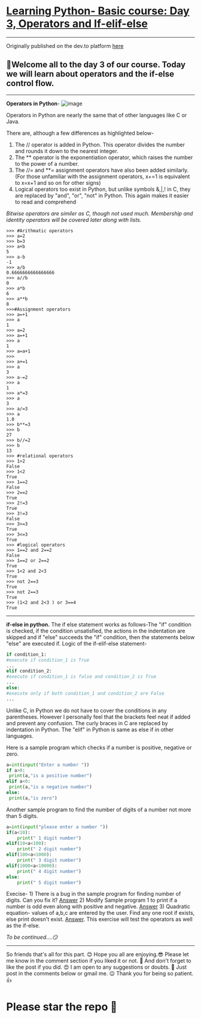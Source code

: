 # [Learning Python- Basic course: Day 3, Operators and If-elif-else](https://dev.to/aatmaj/learning-python-basic-course-day-3-operators-and-if-elif-else-51cc)
---
Originally published on the dev.to platform [here](https://dev.to/aatmaj/learning-python-basic-course-day-3-operators-and-if-elif-else-51cc)

🤟Welcome all to the day 3 of our course. Today we will learn about operators and the if-else control flow.
---
____
**Operators in Python**-
![image](https://dev-to-uploads.s3.amazonaws.com/uploads/articles/t2s4qfh40fnlluqj5vro.png)
 
Operators in Python are nearly the same that of other languages like C or Java.

There are, although a few differences as highlighted below-
1) The // operator is added in Python. This operator divides the number and rounds it down to the nearest integer. 
2) The ** operator is the exponentiation operator, which raises the number to the power of a number.
3) The //= and **= assignment operators have also been added similarly. (For those unfamiliar with the assignment operators, x+=1 is equivalent to x=x+1 and so on for other signs)
4) Logical operators too exist in Python, but unlike symbols &,|,! in C, they are replaced by "and", "or", "not" in Python. This again makes it easier to read and comprehend


*Bitwise operators are similer as C, though not used much. Membership and identity operators will be covered later along with lists.*
```
>>> #Arithmatic operators
>>> a=2
>>> b=3
>>> a+b
5
>>> a-b
-1
>>> a/b
0.6666666666666666
>>> a//b
0
>>> a*b
6
>>> a**b
8
>>>#Assignment operators
>>> a=+1
>>> a
1
>>> a=2
>>> a=+1
>>> a
1
>>> a=a+1
>>>
>>> a+=1
>>> a
3
>>> a-=2
>>> a
1
>>> a*=3
>>> a
3
>>> a/=3
>>> a
1.0
>>> b**=3
>>> b
27
>>> b//=2
>>> b
13
>>> #relational operators
>>> 1>2
False
>>> 1<2
True
>>> 1==2
False
>>> 2==2
True
>>> 2!=3
True
>>> 3!=3
False
>>> 3>=3
True
>>> 3<=3
True
>>> #logical operators
>>> 1==2 and 2==2
False
>>> 1==2 or 2==2
True
>>> 1<2 and 2<3
True
>>> not 2==3
True
>>> not 2==3
True
>>> (1<2 and 2<3 ) or 3==4
True
```
____
**if-else in python.**
The if else statement works as follows-The "if" condition is checked, if the condition unsatisfied, the actions in the indentation are skipped and if "else" succeeds the "if" condition, then the statements below "else" are executed if. 
Logic of the if-elif-else statement-
```python
if condition_1:
#execute if condition_1 is True
...
elif condition_2:
#execute if condition_1 is false and condition_2 is True
...
else:
#execute only if both condition_1 and condition_2 are False
...
```

Unlike C, in Python we do not have to cover the conditions in any parentheses. However I personally feel that the brackets feel neat if added and prevent any confusion. The curly braces in C are replaced by indentation in Python. The "elif" in Python is same as else if in other languages.


Here is a sample program which checks if a number is positive, negative or zero.
```python
a=int(input("Enter a number "))
if a>0:
 print(a,"is a positive number")
elif a<0:
 print(a,"is a negative number")
else:
 print(a,"is zero")
```

Another sample program to find the number of digits of a number not more than 5 digits.
```python
a=int(input("please enter a number "))
if(a<10):
    print(" 1 digit number")
elif(10<a<100):
    print(" 2 digit number")
elif(100<a<1000):
    print(" 3 digit number")
elif(1000<a<10000):
    print(" 4 digit number")
else:
    print(" 5 digit number")
```
 Execise- 1) There is a bug in the sample program for finding number of digits. Can you fix it? [Answer](https://github.com/Aatmaj-Zephyr/Learning-Python/blob/b628c3aa0bee60b75747dc3caff95b57485668fd/Basic/Day%203/Exercise%20solutions/Exercise%201.py)
          2) Modify Sample program 1 to print if a number is odd even along with positive and negative. [Answer](https://github.com/Aatmaj-Zephyr/Learning-Python/blob/b628c3aa0bee60b75747dc3caff95b57485668fd/Basic/Day%203/Exercise%20solutions/Exercise%202.py)
          3) Quadratic equation- values of a,b,c are entered by the user. Find any one root if exists, else print doesn't exist. [Answer](https://github.com/Aatmaj-Zephyr/Learning-Python/blob/0662136141e77e25dc540b38fc31f03e965d4901/Basic/Day%203/Exercise%20solutions/Exercise%203.py). This exercise will test the operators as well as the if-else.

*To be continued....😏*
____

So friends that's all for this part. 😊 Hope you all are enjoying.😎 Please let me know in the comment section if you liked it or not. 🧐 And don't forget to like the post if you did. 😍 I am open to any suggestions or doubts. 🤠 Just post in the comments below or gmail me. 😉
Thank you for being so patient.👍

# Please star the repo 🤩

